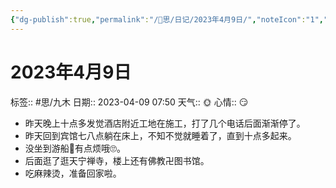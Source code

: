 ```yaml
---
{"dg-publish":true,"permalink":"/🧠思/日记/2023年4月9日/","noteIcon":"1","created":"2023-04-09T07:50:20.350+08:00","updated":""}
---
```


# 2023年4月9日
标签:: #思/九木
日期:: 2023-04-09 07:50
天气:: 🌞
心情:: 😏

- 昨天晚上十点多发觉酒店附近工地在施工，打了几个电话后面渐渐停了。
- 昨天回到宾馆七八点躺在床上，不知不觉就睡着了，直到十点多起来。
- 没坐到游船🚢有点烦哦🙄。
- 后面逛了逛天宁禅寺，楼上还有佛教卍图书馆。
- 吃麻辣烫，准备回家啦。
